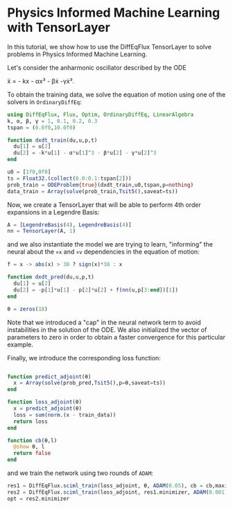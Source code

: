 # Physics Informed Machine Learning with TensorLayer

In this tutorial, we show how to use the DiffEqFlux TensorLayer to solve problems
in Physics Informed Machine Learning.

Let's consider the anharmonic oscillator described by the ODE

ẍ = - kx - αx³ - βẋ -γẋ³.

To obtain the training data, we solve the equation of motion using one of the
solvers in `OrdinaryDiffEq`:

```julia
using DiffEqFlux, Flux, Optim, OrdinaryDiffEq, LinearAlgebra
k, α, β, γ = 1, 0.1, 0.2, 0.3
tspan = (0.0f0,10.0f0)

function dxdt_train(du,u,p,t)
  du[1] = u[2]
  du[2] = -k*u[1] - α*u[1]^3 - β*u[2] - γ*u[2]^3
end

u0 = [1f0,0f0]
ts = Float32.(collect(0.0:0.1:tspan[2]))
prob_train = ODEProblem{true}(dxdt_train,u0,tspan,p=nothing)
data_train = Array(solve(prob_train,Tsit5(),saveat=ts))
```

Now, we create a TensorLayer that will be able to perform 4th order expansions in
a Legendre Basis:

```julia
A = [LegendreBasis(4), LegendreBasis(4)]
nn = TensorLayer(A, 1)
```

and we also instantiate the model we are trying to learn, "informing" the neural
about the `∝x` and `∝v` dependencies in the equation of motion:

```julia
f = x -> abs(x) > 30 ? sign(x)*30 : x

function dxdt_pred(du,u,p,t)
  du[1] = u[2]
  du[2] = -p[1]*u[1] - p[2]*u[2] + f(nn(u,p[3:end])[1])
end

θ = zeros(18)
```

Note that we introduced a "cap" in the neural network term to avoid instabilities
in the solution of the ODE. We also initialized the vector of parameters to zero
in order to obtain a faster convergence for this particular example.

Finally, we introduce the corresponding loss function:

```julia

function predict_adjoint(θ)
  x = Array(solve(prob_pred,Tsit5(),p=θ,saveat=ts))
end

function loss_adjoint(θ)
  x = predict_adjoint(θ)
  loss = sum(norm.(x - train_data))
  return loss
end

function cb(θ,l)
  @show θ, l
  return false
end
```

and we train the network using two rounds of `ADAM`:

```julia
res1 = DiffEqFlux.sciml_train(loss_adjoint, θ, ADAM(0.05), cb = cb,maxiters=200)
res2 = DiffEqFlux.sciml_train(loss_adjoint, res1.minimizer, ADAM(0.001), cb = cb,maxiters=300)
opt = res2.minimizer
```

